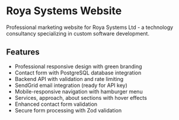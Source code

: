 # Roya Systems Website

Professional marketing website for Roya Systems Ltd - a technology consultancy specializing in custom software development.

## Features

- Professional responsive design with green branding
- Contact form with PostgreSQL database integration
- Backend API with validation and rate limiting
- SendGrid email integration (ready for API key)
- Mobile-responsive navigation with hamburger menu
- Services, approach, about sections with hover effects
- Enhanced contact form validation
- Secure form processing with Zod validation
